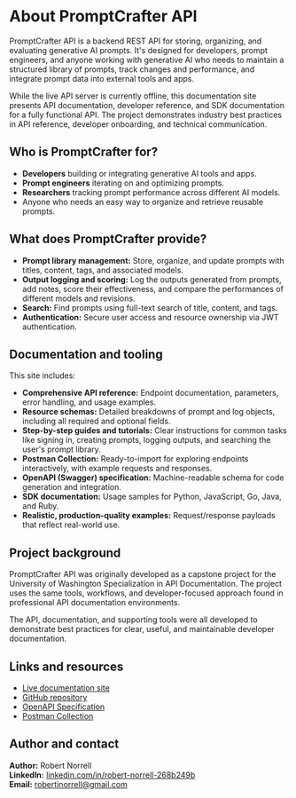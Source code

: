 # About PromptCrafter API

PromptCrafter API is a backend REST API for storing, organizing, and evaluating generative AI prompts. It's designed for developers, prompt engineers, and anyone working with generative AI who needs to maintain a structured library of prompts, track changes and performance, and integrate prompt data into external tools and apps.

While the live API server is currently offline, this documentation site presents API documentation, developer reference, and SDK documentation for a fully functional API. The project demonstrates industry best practices in API reference, developer onboarding, and technical communication.

## Who is PromptCrafter for?

- **Developers** building or integrating generative AI tools and apps.
- **Prompt engineers** iterating on and optimizing prompts.
- **Researchers** tracking prompt performance across different AI models.
- Anyone who needs an easy way to organize and retrieve reusable prompts.

## What does PromptCrafter provide?

- **Prompt library management:** Store, organize, and update prompts with titles, content, tags, and associated models.
- **Output logging and scoring:** Log the outputs generated from prompts, add notes, score their effectiveness, and compare the performances of different models and revisions.
- **Search:** Find prompts using full-text search of title, content, and tags.
- **Authentication:** Secure user access and resource ownership via JWT authentication.

## Documentation and tooling

This site includes:

- **Comprehensive API reference:** Endpoint documentation, parameters, error handling, and usage examples.
- **Resource schemas:** Detailed breakdowns of prompt and log objects, including all required and optional fields.
- **Step-by-step guides and tutorials:** Clear instructions for common tasks like signing in, creating prompts, logging outputs, and searching the user's prompt library.
- **Postman Collection:** Ready-to-import for exploring endpoints interactively, with example requests and responses.
- **OpenAPI (Swagger) specification:** Machine-readable schema for code generation and integration.
- **SDK documentation:** Usage samples for Python, JavaScript, Go, Java, and Ruby.
- **Realistic, production-quality examples:** Request/response payloads that reflect real-world use.

## Project background

PromptCrafter API was originally developed as a capstone project for the University of Washington Specialization in API Documentation. The project uses the same tools, workflows, and developer-focused approach found in professional API documentation environments.

The API, documentation, and supporting tools were all developed to demonstrate best practices for clear, useful, and maintainable developer documentation.

## Links and resources

- [Live documentation site](https://Marmelodov.github.io/PromptCrafter-API/)
- [GitHub repository](https://github.com/Marmelodov/PromptCrafter-API)
- [OpenAPI Specification](https://github.com/Marmelodov/PromptCrafter-API/blob/main/openapi/openapi.yaml)
- [Postman Collection](https://github.com/Marmelodov/PromptCrafter-API/blob/main/postman/PromptCrafter.postman_collection.json)

## Author and contact

**Author:** Robert Norrell  
**LinkedIn:** [linkedin.com/in/robert-norrell-268b249b](https://linkedin.com/in/robert-norrell-268b249b)  
**Email:** robertjnorrell@gmail.com
